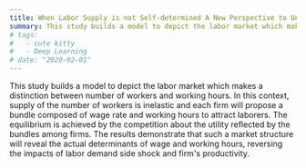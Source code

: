 ```yaml
---
title: When Labor Supply is not Self-determined A New Perspective to Understand the Determinant of Wage and Overtime Work
summary: This study builds a model to depict the labor market which makes a distinction between number of workers and working hours. In this context, supply of the number of workers is inelastic and each firm will propose a bundle composed of wage rate and working hours to attract laborers. The equilibrium is achieved by the competition about the utility reflected by the bundles among firms. The results demonstrate that such a market structure will reveal the actual determinants of wage and working hours, reversing the impacts of labor demand side shock and firm's productivity. 
# tags:
#   - cute kitty
#   - Deep Learning
# date: "2020-02-01"
---
```


This study builds a model to depict the labor market which makes a distinction between number of workers and working hours. In this context, supply of the number of workers is inelastic and each firm will propose a bundle composed of wage rate and working hours to attract laborers. The equilibrium is achieved by the competition about the utility reflected by the bundles among firms. The results demonstrate that such a market structure will reveal the actual determinants of wage and working hours, reversing the impacts of labor demand side shock and firm's productivity. 


